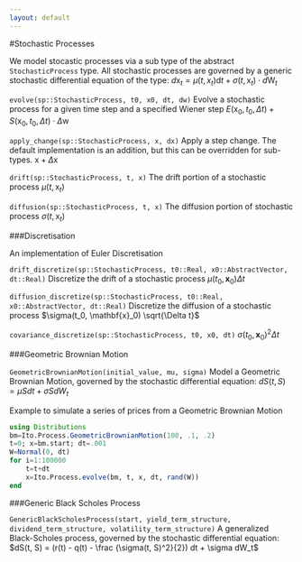```yaml
---
layout: default
---
```


#Stochastic Processes

We model stocastic processes via a sub type of the abstract `StochasticProcess` type. All stochastic processes are governed by a generic stochastic differential equation of the type:
$d\mathrm{x}_t = \mu(t,x_t)\mathrm{d}t + \sigma(t,\mathrm{x}_t) \cdot d\mathrm{W}_t$


`evolve(sp::StochasticProcess, t0, x0, dt, dw)`
Evolve a stochastic process for a given time step and a specified Wiener step
$E(\mathrm{x}_0,t_0,\Delta t) + S(\mathrm{x}_0,t_0,\Delta t) \cdot \Delta \mathrm{w}$

`apply_change(sp::StochasticProcess, x, dx)`
Apply a step change. The default implementation is an addition, but this can be overridden for sub-types.
$\mathrm{x} + \Delta \mathrm{x}$

`drift(sp::StochasticProcess, t, x)`
The drift portion of a stochastic process
$\mu(t, \mathrm{x}_t)$

`diffusion(sp::StochasticProcess, t, x)`
The diffusion portion of stochastic process
$\sigma(t, \mathrm{x}_t)$


###Discretisation

An implementation of Euler Discretisation

`drift_discretize(sp::StochasticProcess, t0::Real, x0::AbstractVector, dt::Real)`
Discretize the drift of a stochastic process
$\mu(t_0, \mathbf{x}_0) \Delta t$

`diffusion_discretize(sp::StochasticProcess, t0::Real, x0::AbstractVector, dt::Real)`
Discretize the diffusion of a stochastic process
$\sigma(t_0, \mathbf{x}_0) \sqrt{\Delta t}$

`covariance_discretize(sp::StochasticProcess, t0, x0, dt)`
$\sigma(t_0, \mathbf{x}_0)^2 \Delta t$

###Geometric Brownian Motion

`GeometricBrownianMotion(initial_value, mu, sigma)`
Model a Geometric Brownian Motion, governed by the stochastic differential equation: 
$dS(t, S) = \mu S dt + \sigma S dW_t$

Example to simulate a series of prices from a Geometric Brownian Motion

```julia
using Distributions
bm=Ito.Process.GeometricBrownianMotion(100, .1, .2)
t=0; x=bm.start; dt=.001
W=Normal(0, dt)
for i=1:100000
	t=t+dt
	x=Ito.Process.evolve(bm, t, x, dt, rand(W))
end

```


###Generic Black Scholes Process

`GenericBlackScholesProcess(start, yield_term_structure, dividend_term_structure, volatility_term_structure)`
A generalized Black-Scholes process, governed by the stochastic differential equation:
$dS(t, S) = (r(t) - q(t) - \frac {\sigma(t, S)^2}{2}) dt + \sigma dW_t$
